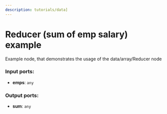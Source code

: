 ```yaml
---
description: tutorials/data]
---
```


# Reducer (sum of emp salary) example

Example node, that demonstrates the usage of the data/array/Reducer node

### Input ports:

* __emps__: `any`

### Output ports:

* __sum__: `any`

